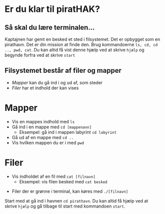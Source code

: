 # Er du klar til piratHAK?

## Så skal du lære terminalen...
Kaptajnen har gemt en besked et sted i filsystemet. Det er opbygget som en pirathavn. Det er din mission at finde den. Brug kommandoerne `ls, cd, cd .., pwd, cat`. Du kan altid få vist denne hjælp ved at skrive `hjælp` og begynde forfra ved at skrive `start`

## Filsystemet består af filer og mapper
+ *Mapper* kan du gå ind i og ud af, som steder
+ *Filer* har et indhold der kan vises

# Mapper
+ Vis en mappes indhold med `ls`
+ Gå ind i en mappe med `cd [mappenavn]`
	* Eksempel: gå ind i mappen labyrint `cd labyrint`
+ Gå ud af en mappe med `cd ..`
+ Vis hvilken mappen du er i med `pwd`

# Filer
+ Vis indholdet af en fil med `cat [filnavn]`
	* Eksempel: vis filen besked med `cat besked`
* Filer der er grønne i terminal, kan køres med `./[filnavn]`

Start med at gå ind i havnen `cd pirathavn`. Du kan altid få hjælp ved at skrive `hjælp` og gå tilbage til start med kommandoen `start`.
